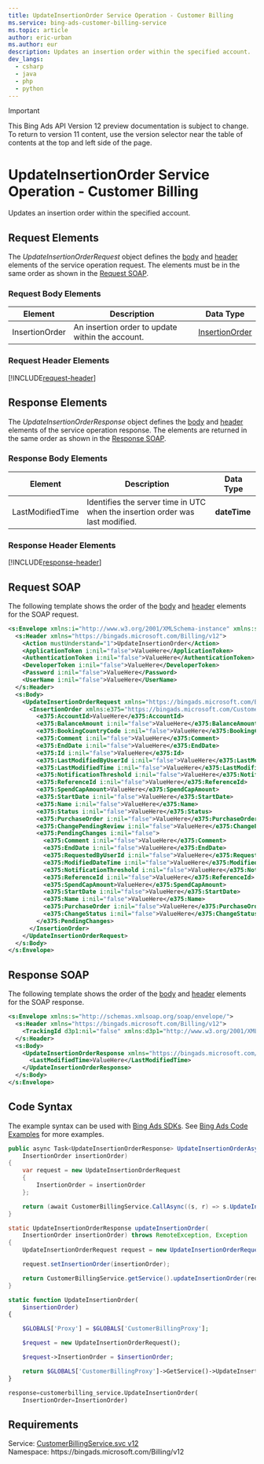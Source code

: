```yaml
---
title: UpdateInsertionOrder Service Operation - Customer Billing
ms.service: bing-ads-customer-billing-service
ms.topic: article
author: eric-urban
ms.author: eur
description: Updates an insertion order within the specified account.
dev_langs: 
  - csharp
  - java
  - php
  - python
---
```

> [!IMPORTANT]
> This Bing Ads API Version 12 preview documentation is subject to change. To return to version 11 content, use the version selector near the table of contents at the top and left side of the page.

# UpdateInsertionOrder Service Operation - Customer Billing
Updates an insertion order within the specified account.

## <a name="request"></a>Request Elements
The *UpdateInsertionOrderRequest* object defines the [body](#request-body) and [header](#request-header) elements of the service operation request. The elements must be in the same order as shown in the [Request SOAP](#request-soap). 

### <a name="request-body"></a>Request Body Elements

|Element|Description|Data Type|
|-----------|---------------|-------------|
|<a name="insertionorder"></a>InsertionOrder|An insertion order to update within the account.|[InsertionOrder](insertionorder.md)|

### <a name="request-header"></a>Request Header Elements
[!INCLUDE[request-header](./includes/request-header.md)]

## <a name="response"></a>Response Elements
The *UpdateInsertionOrderResponse* object defines the [body](#response-body) and [header](#response-header) elements of the service operation response. The elements are returned in the same order as shown in the [Response SOAP](#response-soap).

### <a name="response-body"></a>Response Body Elements

|Element|Description|Data Type|
|-----------|---------------|-------------|
|<a name="lastmodifiedtime"></a>LastModifiedTime|Identifies the server time in UTC when the insertion order was last modified.|**dateTime**|

### <a name="response-header"></a>Response Header Elements
[!INCLUDE[response-header](./includes/response-header.md)]

## <a name="request-soap"></a>Request SOAP
The following template shows the order of the [body](#request-body) and [header](#request-header) elements for the SOAP request.

```xml
<s:Envelope xmlns:i="http://www.w3.org/2001/XMLSchema-instance" xmlns:s="http://schemas.xmlsoap.org/soap/envelope/">
  <s:Header xmlns="https://bingads.microsoft.com/Billing/v12">
    <Action mustUnderstand="1">UpdateInsertionOrder</Action>
    <ApplicationToken i:nil="false">ValueHere</ApplicationToken>
    <AuthenticationToken i:nil="false">ValueHere</AuthenticationToken>
    <DeveloperToken i:nil="false">ValueHere</DeveloperToken>
    <Password i:nil="false">ValueHere</Password>
    <UserName i:nil="false">ValueHere</UserName>
  </s:Header>
  <s:Body>
    <UpdateInsertionOrderRequest xmlns="https://bingads.microsoft.com/Billing/v12">
      <InsertionOrder xmlns:e375="https://bingads.microsoft.com/Customer/v12/Entities" i:nil="false">
        <e375:AccountId>ValueHere</e375:AccountId>
        <e375:BalanceAmount i:nil="false">ValueHere</e375:BalanceAmount>
        <e375:BookingCountryCode i:nil="false">ValueHere</e375:BookingCountryCode>
        <e375:Comment i:nil="false">ValueHere</e375:Comment>
        <e375:EndDate i:nil="false">ValueHere</e375:EndDate>
        <e375:Id i:nil="false">ValueHere</e375:Id>
        <e375:LastModifiedByUserId i:nil="false">ValueHere</e375:LastModifiedByUserId>
        <e375:LastModifiedTime i:nil="false">ValueHere</e375:LastModifiedTime>
        <e375:NotificationThreshold i:nil="false">ValueHere</e375:NotificationThreshold>
        <e375:ReferenceId i:nil="false">ValueHere</e375:ReferenceId>
        <e375:SpendCapAmount>ValueHere</e375:SpendCapAmount>
        <e375:StartDate i:nil="false">ValueHere</e375:StartDate>
        <e375:Name i:nil="false">ValueHere</e375:Name>
        <e375:Status i:nil="false">ValueHere</e375:Status>
        <e375:PurchaseOrder i:nil="false">ValueHere</e375:PurchaseOrder>
        <e375:ChangePendingReview i:nil="false">ValueHere</e375:ChangePendingReview>
        <e375:PendingChanges i:nil="false">
          <e375:Comment i:nil="false">ValueHere</e375:Comment>
          <e375:EndDate i:nil="false">ValueHere</e375:EndDate>
          <e375:RequestedByUserId i:nil="false">ValueHere</e375:RequestedByUserId>
          <e375:ModifiedDateTime i:nil="false">ValueHere</e375:ModifiedDateTime>
          <e375:NotificationThreshold i:nil="false">ValueHere</e375:NotificationThreshold>
          <e375:ReferenceId i:nil="false">ValueHere</e375:ReferenceId>
          <e375:SpendCapAmount>ValueHere</e375:SpendCapAmount>
          <e375:StartDate i:nil="false">ValueHere</e375:StartDate>
          <e375:Name i:nil="false">ValueHere</e375:Name>
          <e375:PurchaseOrder i:nil="false">ValueHere</e375:PurchaseOrder>
          <e375:ChangeStatus i:nil="false">ValueHere</e375:ChangeStatus>
        </e375:PendingChanges>
      </InsertionOrder>
    </UpdateInsertionOrderRequest>
  </s:Body>
</s:Envelope>
```

## <a name="response-soap"></a>Response SOAP
The following template shows the order of the [body](#response-body) and [header](#response-header) elements for the SOAP response.

```xml
<s:Envelope xmlns:s="http://schemas.xmlsoap.org/soap/envelope/">
  <s:Header xmlns="https://bingads.microsoft.com/Billing/v12">
    <TrackingId d3p1:nil="false" xmlns:d3p1="http://www.w3.org/2001/XMLSchema-instance">ValueHere</TrackingId>
  </s:Header>
  <s:Body>
    <UpdateInsertionOrderResponse xmlns="https://bingads.microsoft.com/Billing/v12">
      <LastModifiedTime>ValueHere</LastModifiedTime>
    </UpdateInsertionOrderResponse>
  </s:Body>
</s:Envelope>
```

## <a name="example"></a>Code Syntax
The example syntax can be used with [Bing Ads SDKs](../guides/client-libraries.md). See [Bing Ads Code Examples](../guides/code-examples.md) for more examples.
```csharp
public async Task<UpdateInsertionOrderResponse> UpdateInsertionOrderAsync(
	InsertionOrder insertionOrder)
{
	var request = new UpdateInsertionOrderRequest
	{
		InsertionOrder = insertionOrder
	};

	return (await CustomerBillingService.CallAsync((s, r) => s.UpdateInsertionOrderAsync(r), request));
}
```
```java
static UpdateInsertionOrderResponse updateInsertionOrder(
	InsertionOrder insertionOrder) throws RemoteException, Exception
{
	UpdateInsertionOrderRequest request = new UpdateInsertionOrderRequest();

	request.setInsertionOrder(insertionOrder);

	return CustomerBillingService.getService().updateInsertionOrder(request);
}
```
```php
static function UpdateInsertionOrder(
	$insertionOrder)
{

	$GLOBALS['Proxy'] = $GLOBALS['CustomerBillingProxy'];

	$request = new UpdateInsertionOrderRequest();

	$request->InsertionOrder = $insertionOrder;

	return $GLOBALS['CustomerBillingProxy']->GetService()->UpdateInsertionOrder($request);
}
```
```python
response=customerbilling_service.UpdateInsertionOrder(
	InsertionOrder=InsertionOrder)
```

## Requirements
Service: [CustomerBillingService.svc v12](https://clientcenter.api.bingads.microsoft.com/Api/Billing/v12/CustomerBillingService.svc)  
Namespace: https\://bingads.microsoft.com/Billing/v12  

